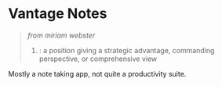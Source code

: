 # Vantage Notes

> _from miriam webster_
> 1. : a position giving a strategic advantage, commanding perspective, or comprehensive view


Mostly a note taking app, not quite a productivity suite. 
